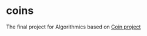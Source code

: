 # coins
The final project for Algorithmics based on [Coin project](https://docs.google.com/document/d/1x9iX87_ZJsHECEYKhA1j-KipNoYAAOEOZIsdXApr4SQ/edit)

